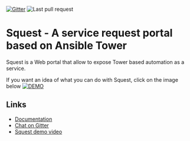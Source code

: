 [![Gitter](https://badges.gitter.im/gitterHQ/gitter.svg)](https://gitter.im/HewlettPackard/squest)
![Last pull request](https://github.com/HewlettPackard/squest/actions/workflows/on-pull-request-workflow.yml/badge.svg)

# Squest - A service request portal based on Ansible Tower

Squest is a Web portal that allow to expose Tower based automation as a service.

If you want an idea of what you can do with Squest, click on the image below
[![DEMO](https://img.youtube.com/vi/ZfTjS1t7X74/maxresdefault.jpg)](https://www.youtube.com/watch?v=ZfTjS1t7X74)

## Links

- [Documentation](https://hewlettpackard.github.io/squest/)
- [Chat on Gitter](https://gitter.im/HewlettPackard/squest)
- [Squest demo video](https://www.youtube.com/watch?v=ZfTjS1t7X74)
